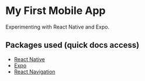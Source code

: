 # My First Mobile App

Experimenting with React Native and Expo.

## Packages used (quick docs access)

- [React Native](https://reactnative.dev/)
- [Expo](https://docs.expo.dev/)
- [React Navigation](https://reactnavigation.org/docs/getting-started)
